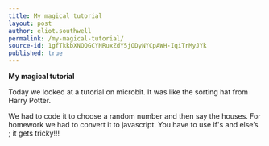 ```yaml
---
title: My magical tutorial
layout: post
author: eliot.southwell
permalink: /my-magical-tutorial/
source-id: 1gfTkkbXNOQGCYNRuxZdY5jQDyNYCpAWH-IqiTrMyJYk
published: true
---
```

**My magical tutorial**

Today we looked at a tutorial on microbit. It was like the sorting hat from Harry Potter.

We had to code it to choose a random number and then say the houses. For homework we had to convert it to javascript.  You have to use if's and else’s ; it gets tricky!!!

